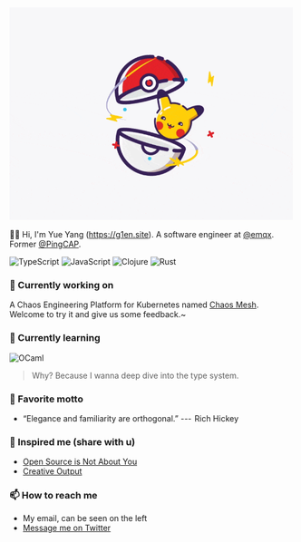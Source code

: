 <!-- markdownlint-disable-file MD033 -->
<!-- markdownlint-disable-file MD041 -->

<img src="https://raw.githubusercontent.com/g1eny0ung/g1eny0ung/master/pika.gif" alt="pika" width="500px" />

👋🏽 Hi, I'm Yue Yang (<https://g1en.site>). A software engineer at [@emqx](https://github.com/emqx). Former [@PingCAP](https://github.com/pingcap).

![TypeScript](https://img.shields.io/badge/-TypeScript-3178C6?style=for-the-badge&logo=typescript&logoColor=fff)
![JavaScript](https://img.shields.io/badge/-JavaScript-222?style=for-the-badge&logo=javascript)
![Clojure](https://img.shields.io/badge/-Clojure-222?style=for-the-badge&logo=clojure)
![Rust](https://img.shields.io/badge/-Rust-222?style=for-the-badge&logo=rust)

### 🔭 Currently working on

A Chaos Engineering Platform for Kubernetes named [Chaos Mesh](https://github.com/chaos-mesh/chaos-mesh). Welcome to try it and give us some feedback.~

### 🌱 Currently learning

![OCaml](https://img.shields.io/badge/-OCaml-222?style=for-the-badge&logo=ocaml)

> Why? Because I wanna deep dive into the type system.

### 🌝 Favorite motto

- “Elegance and familiarity are orthogonal.” ---  Rich Hickey

### 🤔 Inspired me (share with u)

- [Open Source is Not About You](https://gist.github.com/richhickey/1563cddea1002958f96e7ba9519972d9)
- [Creative Output](https://paco.me/writing/creative-output)

### 📫 How to reach me

- My email, can be seen on the left
- [Message me on Twitter](https://twitter.com/g1eny0ung)

<!--
**g1eny0ung/g1eny0ung** is a ✨ _special_ ✨ repository because its `README.md` (this file) appears on your GitHub profile.

Here are some ideas to get you started:

- 🔭 I’m currently working on ...
- 🌱 I’m currently learning ...
- 👯 I’m looking to collaborate on ...
- 🤔 I’m looking for help with ...
- 💬 Ask me about ...
- 📫 How to reach me: ...
- 😄 Pronouns: ...
- ⚡ Fun fact: ...
-->
